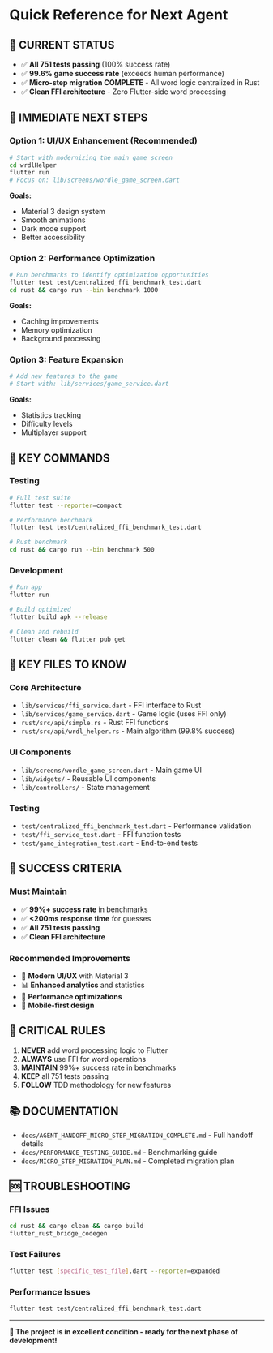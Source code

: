 # Quick Reference for Next Agent

## 🎯 **CURRENT STATUS**
- ✅ **All 751 tests passing** (100% success rate)
- ✅ **99.6% game success rate** (exceeds human performance)
- ✅ **Micro-step migration COMPLETE** - All word logic centralized in Rust
- ✅ **Clean FFI architecture** - Zero Flutter-side word processing

## 🚀 **IMMEDIATE NEXT STEPS**

### **Option 1: UI/UX Enhancement (Recommended)**
```bash
# Start with modernizing the main game screen
cd wrdlHelper
flutter run
# Focus on: lib/screens/wordle_game_screen.dart
```

**Goals:**
- Material 3 design system
- Smooth animations
- Dark mode support
- Better accessibility

### **Option 2: Performance Optimization**
```bash
# Run benchmarks to identify optimization opportunities
flutter test test/centralized_ffi_benchmark_test.dart
cd rust && cargo run --bin benchmark 1000
```

**Goals:**
- Caching improvements
- Memory optimization
- Background processing

### **Option 3: Feature Expansion**
```bash
# Add new features to the game
# Start with: lib/services/game_service.dart
```

**Goals:**
- Statistics tracking
- Difficulty levels
- Multiplayer support

## 🔧 **KEY COMMANDS**

### **Testing**
```bash
# Full test suite
flutter test --reporter=compact

# Performance benchmark
flutter test test/centralized_ffi_benchmark_test.dart

# Rust benchmark
cd rust && cargo run --bin benchmark 500
```

### **Development**
```bash
# Run app
flutter run

# Build optimized
flutter build apk --release

# Clean and rebuild
flutter clean && flutter pub get
```

## 📁 **KEY FILES TO KNOW**

### **Core Architecture**
- `lib/services/ffi_service.dart` - FFI interface to Rust
- `lib/services/game_service.dart` - Game logic (uses FFI only)
- `rust/src/api/simple.rs` - Rust FFI functions
- `rust/src/api/wrdl_helper.rs` - Main algorithm (99.8% success)

### **UI Components**
- `lib/screens/wordle_game_screen.dart` - Main game UI
- `lib/widgets/` - Reusable UI components
- `lib/controllers/` - State management

### **Testing**
- `test/centralized_ffi_benchmark_test.dart` - Performance validation
- `test/ffi_service_test.dart` - FFI function tests
- `test/game_integration_test.dart` - End-to-end tests

## 🎯 **SUCCESS CRITERIA**

### **Must Maintain**
- ✅ **99%+ success rate** in benchmarks
- ✅ **<200ms response time** for guesses
- ✅ **All 751 tests passing**
- ✅ **Clean FFI architecture**

### **Recommended Improvements**
- 🎨 **Modern UI/UX** with Material 3
- 📊 **Enhanced analytics** and statistics
- 🚀 **Performance optimizations**
- 📱 **Mobile-first design**

## 🚨 **CRITICAL RULES**

1. **NEVER** add word processing logic to Flutter
2. **ALWAYS** use FFI for word operations
3. **MAINTAIN** 99%+ success rate in benchmarks
4. **KEEP** all 751 tests passing
5. **FOLLOW** TDD methodology for new features

## 📚 **DOCUMENTATION**

- `docs/AGENT_HANDOFF_MICRO_STEP_MIGRATION_COMPLETE.md` - Full handoff details
- `docs/PERFORMANCE_TESTING_GUIDE.md` - Benchmarking guide
- `docs/MICRO_STEP_MIGRATION_PLAN.md` - Completed migration plan

## 🆘 **TROUBLESHOOTING**

### **FFI Issues**
```bash
cd rust && cargo clean && cargo build
flutter_rust_bridge_codegen
```

### **Test Failures**
```bash
flutter test [specific_test_file].dart --reporter=expanded
```

### **Performance Issues**
```bash
flutter test test/centralized_ffi_benchmark_test.dart
```

---

**🎉 The project is in excellent condition - ready for the next phase of development!**
